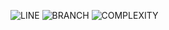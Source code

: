 ![LINE](https://img.shields.io/badge/line--coverage-99%25-brightgreen.svg)
![BRANCH](https://img.shields.io/badge/branch--coverage-95%25-brightgreen.svg)
![COMPLEXITY](https://img.shields.io/badge/complexity-1.46-brightgreen.svg)
